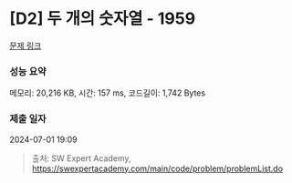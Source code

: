 # [D2] 두 개의 숫자열 - 1959 

[문제 링크](https://swexpertacademy.com/main/code/problem/problemDetail.do?contestProbId=AV5PpoFaAS4DFAUq) 

### 성능 요약

메모리: 20,216 KB, 시간: 157 ms, 코드길이: 1,742 Bytes

### 제출 일자

2024-07-01 19:09



> 출처: SW Expert Academy, https://swexpertacademy.com/main/code/problem/problemList.do